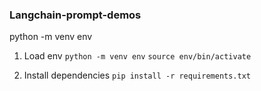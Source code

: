 ### Langchain-prompt-demos

python -m venv env


1) Load env
   `python -m venv env`
   `source env/bin/activate`

2) Install dependencies
    `pip install -r requirements.txt`


